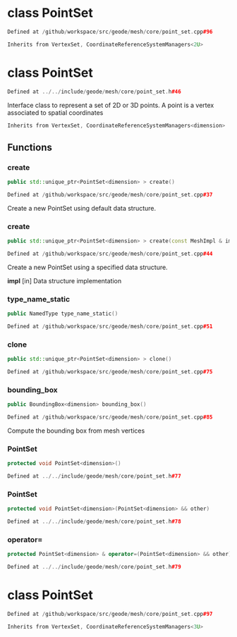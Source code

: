 # class PointSet

```cpp
Defined at /github/workspace/src/geode/mesh/core/point_set.cpp#96
```

```cpp
Inherits from VertexSet, CoordinateReferenceSystemManagers<2U>
```



# class PointSet

```cpp
Defined at ../../include/geode/mesh/core/point_set.h#46
```

 Interface class to represent a set of 2D or 3D points. A point is a vertex associated to spatial coordinates



```cpp
Inherits from VertexSet, CoordinateReferenceSystemManagers<dimension>
```



## Functions

### create

```cpp
public std::unique_ptr<PointSet<dimension> > create()
```

```cpp
Defined at /github/workspace/src/geode/mesh/core/point_set.cpp#37
```

 Create a new PointSet using default data structure.

### create

```cpp
public std::unique_ptr<PointSet<dimension> > create(const MeshImpl & impl)
```

```cpp
Defined at /github/workspace/src/geode/mesh/core/point_set.cpp#44
```

 Create a new PointSet using a specified data structure.

**impl** [in] Data structure implementation

### type_name_static

```cpp
public NamedType type_name_static()
```

```cpp
Defined at /github/workspace/src/geode/mesh/core/point_set.cpp#51
```

### clone

```cpp
public std::unique_ptr<PointSet<dimension> > clone()
```

```cpp
Defined at /github/workspace/src/geode/mesh/core/point_set.cpp#75
```

### bounding_box

```cpp
public BoundingBox<dimension> bounding_box()
```

```cpp
Defined at /github/workspace/src/geode/mesh/core/point_set.cpp#85
```

 Compute the bounding box from mesh vertices

### PointSet

```cpp
protected void PointSet<dimension>()
```

```cpp
Defined at ../../include/geode/mesh/core/point_set.h#77
```

### PointSet

```cpp
protected void PointSet<dimension>(PointSet<dimension> && other)
```

```cpp
Defined at ../../include/geode/mesh/core/point_set.h#78
```

### operator=

```cpp
protected PointSet<dimension> & operator=(PointSet<dimension> && other)
```

```cpp
Defined at ../../include/geode/mesh/core/point_set.h#79
```



# class PointSet

```cpp
Defined at /github/workspace/src/geode/mesh/core/point_set.cpp#97
```

```cpp
Inherits from VertexSet, CoordinateReferenceSystemManagers<3U>
```



